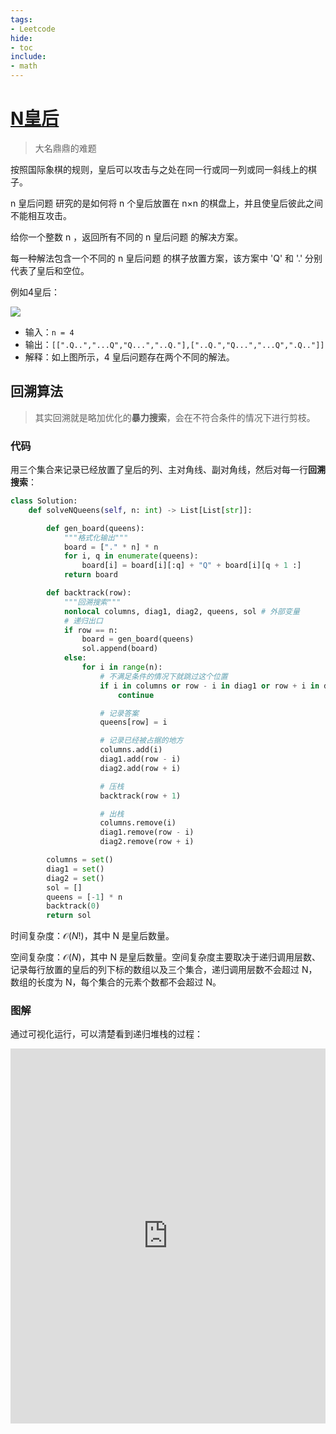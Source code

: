 ```yaml
---
tags:
- Leetcode
hide:
- toc
include:
- math
---
```


# [N皇后](https://leetcode.cn/problems/n-queens/)

> 大名鼎鼎的难题

按照国际象棋的规则，皇后可以攻击与之处在同一行或同一列或同一斜线上的棋子。

n 皇后问题 研究的是如何将 n 个皇后放置在 n×n 的棋盘上，并且使皇后彼此之间不能相互攻击。

给你一个整数 n ，返回所有不同的 n 皇后问题 的解决方案。

每一种解法包含一个不同的 n 皇后问题 的棋子放置方案，该方案中 'Q' 和 '.' 分别代表了皇后和空位。

例如4皇后：

![](https://assets.leetcode.com/uploads/2020/11/13/queens.jpg)

- 输入：`n = 4`
- 输出：`[[".Q..","...Q","Q...","..Q."],["..Q.","Q...","...Q",".Q.."]]`
- 解释：如上图所示，4 皇后问题存在两个不同的解法。

## 回溯算法

> 其实回溯就是略加优化的**暴力搜索**，会在不符合条件的情况下进行剪枝。

### 代码

用三个集合来记录已经放置了皇后的列、主对角线、副对角线，然后对每一行**回溯搜索**：

```python
class Solution:
    def solveNQueens(self, n: int) -> List[List[str]]:

        def gen_board(queens):
            """格式化输出"""
            board = ["." * n] * n
            for i, q in enumerate(queens):
                board[i] = board[i][:q] + "Q" + board[i][q + 1 :]
            return board

        def backtrack(row):
            """回溯搜索"""
            nonlocal columns, diag1, diag2, queens, sol # 外部变量
            # 递归出口
            if row == n:
                board = gen_board(queens)
                sol.append(board)
            else:
                for i in range(n):
                    # 不满足条件的情况下就跳过这个位置
                    if i in columns or row - i in diag1 or row + i in diag2:
                        continue

                    # 记录答案
                    queens[row] = i

                    # 记录已经被占据的地方
                    columns.add(i)
                    diag1.add(row - i)
                    diag2.add(row + i)

                    # 压栈
                    backtrack(row + 1)

                    # 出栈
                    columns.remove(i)
                    diag1.remove(row - i)
                    diag2.remove(row + i)

        columns = set()
        diag1 = set()
        diag2 = set()
        sol = []
        queens = [-1] * n
        backtrack(0)
        return sol

```

时间复杂度：$\mathcal{O}(N!)$，其中 N 是皇后数量。

空间复杂度：$\mathcal{O}(N)$，其中 N 是皇后数量。空间复杂度主要取决于递归调用层数、记录每行放置的皇后的列下标的数组以及三个集合，递归调用层数不会超过 N，数组的长度为 N，每个集合的元素个数都不会超过 N。

### 图解

通过可视化运行，可以清楚看到递归堆栈的过程：

<iframe width="100%" height="600" frameborder="0" src="https://pythontutor.com/iframe-embed.html#code=class%20Solution%3A%0A%20%20%20%20def%20solveNQueens%28self,%20n%3A%20int%29%3A%0A%20%20%20%20%20%20%20%20def%20gen_board%28queens%29%3A%0A%20%20%20%20%20%20%20%20%20%20%20%20board%20%3D%20%5B%22.%22%20*%20n%5D%20*%20n%0A%20%20%20%20%20%20%20%20%20%20%20%20for%20i,%20q%20in%20enumerate%28queens%29%3A%0A%20%20%20%20%20%20%20%20%20%20%20%20%20%20%20%20board%5Bi%5D%20%3D%20board%5Bi%5D%5B%3Aq%5D%20%2B%20%22Q%22%20%2B%20board%5Bi%5D%5Bq%20%2B%201%20%3A%5D%0A%20%20%20%20%20%20%20%20%20%20%20%20return%20board%0A%0A%20%20%20%20%20%20%20%20def%20backtrack%28row%29%3A%0A%20%20%20%20%20%20%20%20%20%20%20%20if%20row%20%3D%3D%20n%3A%0A%20%20%20%20%20%20%20%20%20%20%20%20%20%20%20%20board%20%3D%20gen_board%28queens%29%0A%20%20%20%20%20%20%20%20%20%20%20%20%20%20%20%20sol.append%28board%29%0A%20%20%20%20%20%20%20%20%20%20%20%20else%3A%0A%20%20%20%20%20%20%20%20%20%20%20%20%20%20%20%20for%20i%20in%20range%28n%29%3A%0A%20%20%20%20%20%20%20%20%20%20%20%20%20%20%20%20%20%20%20%20if%20i%20in%20columns%20or%20row%20-%20i%20in%20diag1%20or%20row%20%2B%20i%20in%20diag2%3A%0A%20%20%20%20%20%20%20%20%20%20%20%20%20%20%20%20%20%20%20%20%20%20%20%20continue%0A%20%20%20%20%20%20%20%20%20%20%20%20%20%20%20%20%20%20%20%20queens%5Brow%5D%20%3D%20i%0A%20%20%20%20%20%20%20%20%20%20%20%20%20%20%20%20%20%20%20%20columns.add%28i%29%0A%20%20%20%20%20%20%20%20%20%20%20%20%20%20%20%20%20%20%20%20diag1.add%28row%20-%20i%29%0A%20%20%20%20%20%20%20%20%20%20%20%20%20%20%20%20%20%20%20%20diag2.add%28row%20%2B%20i%29%0A%20%20%20%20%20%20%20%20%20%20%20%20%20%20%20%20%20%20%20%20backtrack%28row%20%2B%201%29%0A%20%20%20%20%20%20%20%20%20%20%20%20%20%20%20%20%20%20%20%20columns.remove%28i%29%0A%20%20%20%20%20%20%20%20%20%20%20%20%20%20%20%20%20%20%20%20diag1.remove%28row%20-%20i%29%0A%20%20%20%20%20%20%20%20%20%20%20%20%20%20%20%20%20%20%20%20diag2.remove%28row%20%2B%20i%29%0A%0A%20%20%20%20%20%20%20%20columns%20%3D%20set%28%29%0A%20%20%20%20%20%20%20%20diag1%20%3D%20set%28%29%0A%20%20%20%20%20%20%20%20diag2%20%3D%20set%28%29%0A%20%20%20%20%20%20%20%20sol%20%3D%20%5B%5D%0A%20%20%20%20%20%20%20%20queens%20%3D%20%5B-1%5D%20*%20n%0A%20%20%20%20%20%20%20%20backtrack%280%29%0A%20%20%20%20%20%20%20%20return%20sol%0As%20%3D%20Solution%28%29%0Aprint%28*s.solveNQueens%284%29,%20sep%3D'%5Cn'%29&codeDivHeight=400&codeDivWidth=350&cumulative=false&curInstr=132&heapPrimitives=nevernest&origin=opt-frontend.js&py=311&rawInputLstJSON=%5B%5D&textReferences=false"> </iframe>
